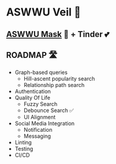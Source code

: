 # ASWWU Veil 👰

## [ASWWU Mask](https://aswwu.com/mask) 🙈 + Tinder 💕

## ROADMAP 🛣

* Graph-based queries
	* Hill-ascent popularity search
	* Relationship path search
* Authentication
* Quality Of Life
	* Fuzzy Search
	* Debounce Search ✅
	* UI Alignment
* Social Media Integration
	* Notification
	* Messaging
* Linting
* Testing
* CI/CD